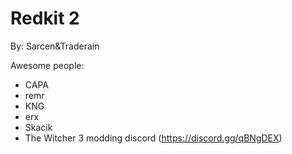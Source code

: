 # Redkit 2
By: Sarcen&Traderain

Awesome people:
- CAPA
- remr
- KNG
- erx
- Skacik
- The Witcher 3 modding discord (https://discord.gg/qBNgDEX)
